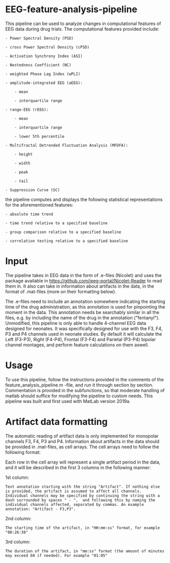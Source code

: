 # EEG-feature-analysis-pipeline

This pipeline can be used to analyze changes in computational features of EEG data during drug trials. The computational features provided include:

    - Power Spectral Density (PSD)
    
    - cross Power Spectral Density (cPSD)
    
    - Activation Synchrony Index (ASI)
    
    - Nestedness Coefficient (NC)
    
    - weighted Phase Lag Index (wPLI)
    
    - amplitude-integrated EEG (aEEG):
    
        - mean
    
        - interquartile range 
    
    - range-EEG (rEEG):
        
        - mean
        
        - interquartile range
        
        - lower 5th percentile
    
    - Multifractal Detrended Fluctuation Analysis (MFDFA):
        
        - height
        
        - width
        
        - peak
        
        - tail
    
    - Suppression Curve (SC)
    
the pipeline computes and displays the following statistical representations for the aforementioned features:
    
    - absolute time trend
    
    - time trend relative to a specified baseline
    
    - group comparison relative to a specified baseline
    
    - correlation testing relative to a specified baseline
    
# Input
    
The pipeline takes in EEG data in the form of .e-files (Nicolet) and uses the package available in https://github.com/ieeg-portal/Nicolet-Reader to read them in. It also can take in information about artifacts in the data, in the format of .mat-files (more on their formatting below).

The .e-files need to include an annotation somewhere indicating the starting time of the drug administration, as this annotation is used for pinpointing the moment in the data. This annotation needs be searchably similar in all the files, e.g. by including the name of the drug in the annotation ("fentanyl"). Unmodified, this pipeline is only able to handle 4-channel EEG data designed for neonates. It was specifically designed for use with the F3, F4, P3 and P4 channels used in neonate studies. By default it will calculate the Left (F3-P3), Right (F4-P4), Frontal (F3-F4) and Parietal (P3-P4) bipolar channel montages, and perform feature calculations on them aswell.

# Usage

To use this pipeline, follow the instructions provided in the comments of the feature_analysis_pipeline.m -file, and run it through section by section. Commentation is provided in the subfunctions, so that moderate handling of matlab should suffice for modifying the pipeline to custom needs. This pipeline was built and first used with MatLab version 2019a.

# Artifact data formatting

The automatic reading of artifact data is only implemented for monopolar channels F3, F4, P3 and P4. Information about artifacts in the data should be provided in .mat-files, as cell arrays. The cell arrays need to follow the following format:

Each row in the cell array will represent a single artifact period in the data, and it will be described in the first 3 columns in the following manner:

1st column:

    Text annotation starting with the string "Artifact". If nothing else is provided, the artifact is assumed to affect all channels. Individual channels may be specified by continuing the string with a dash surrounded by spaces " - ",  and following this by naming the individual channels affected, separated by commas. An example annotation: "Artifact - F3,P3".
    
2nd column:

    The starting time of the artifact, in "HH:mm:ss" format, for example "00:26:38"
    
3rd column:

    The duration of the artifact, in "mm:ss" format (the amount of minutes may exceed 60 if needed). For example "01:05" 

